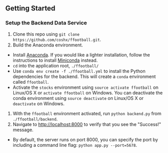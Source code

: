 ## Getting Started
### Setup the Backend Data Service

1. Clone this repo using `git clone https://github.com/coshx/ffootball.git`.
1. Build the Anaconda environment.
  * Install [Anaconda](http://conda.pydata.org/docs/installation.html). If you would like a lighter installation, follow the instructions to install [Miniconda](http://conda.pydata.org/docs/install/quick.html) instead.
  * `cd` into the application root, `./ffootball/`
  * Use `conda env create -f ./ffootball.yml` to install the Python dependencies for the backend. This will create a `conda` environment called `ffootball`.
  * Activate the `stocks` environment using `source activate ffootball` on Linux/OS X or `activate ffootball` on Windows. You can deactivate the conda environment using `source deactivate` on Linux/OS X or `deactivate` on Windows.
1. With the `ffootball` environment activated, run `python backend.py` from `./ffootball/backend`.
1. Navigate to [http://localhost:8000](http://localhost:8000) to verify that you see the "Success!" message.
  * By default, the server runs on port 8000, you can specify the port by including a command line flag: `python app.py --port=5678`.
